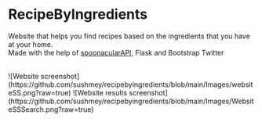 # RecipeByIngredients
Website that helps you find recipes based on the ingredients that you have at your home.
<br>
Made with the help of [spoonacularAPI](https://spoonacular.com/food-api), Flask and Bootstrap Twitter 
<br>

<br>
![Website screenshot](https://github.com/sushmey/recipebyingredients/blob/main/Images/websiteSS.png?raw=true)
![Website results screenshot](https://github.com/sushmey/recipebyingredients/blob/main/Images/WebsiteSSSearch.png?raw=true)
<br>
